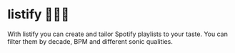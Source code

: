 # listify 👨🏾‍🎤

With listify you can create and tailor Spotify playlists to your taste. You can filter them by decade, BPM and different sonic qualities. 

